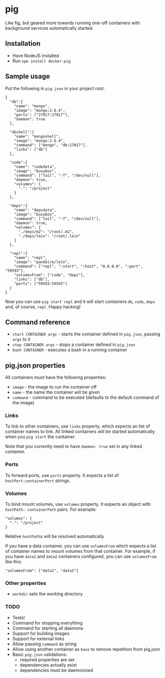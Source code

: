 # pig

Like fig, but geared more towards running one-off containers with background services
automatically started.

## Installation

* Have NodeJS installed
* Run `npm install docker-pig`

## Sample usage

Put the following in `pig.json` in your project root:

    {
      "db":{
        "name": "mongo",
        "image": "mongo:2.6.4",
        "ports": ["27017:27017"],
        "daemon": true
      },

      "dbshell":{
        "name": "mongoshell",
        "image": "mongo:2.6.4",
        "command": ["mongo", "db:27017"],
        "links": ["db"]
      },

      "code":{
        "name": "codedata",
        "image": "busybox",
        "command": ["tail", "-f", "/dev/null"],
        "daemon": true,
        "volumes": {
          ".": "/project"
        }
      },

      "deps":{
        "name": "depsdata",
        "image": "busybox",
        "command": ["tail", "-f", "/dev/null"],
        "daemon": true,
        "volumes": {
          "./deps/m2": "/root/.m2",
          "./deps/lein": "/root/.lein"
        }
      },

      "repl":{
        "name": "repl",
        "image": "pandeiro/lein",
        "command": ["repl", ":start", ":host", "0.0.0.0", ":port", "59593"],
        "volumesFrom": ["code", "deps"],
        "links": ["db"],
        "ports": ["59593:59593"]
      }
    }

Now you can use `pig start repl` and it will start containers `db`, `code`, `deps` and, of course, `repl`.
Happy hacking!

## Command reference

* `start CONTAINER args` - starts the container defined in `pig.json`, passing `args` to it
* `stop CONTAINER args` - stops a container defined in `pig.json`
* `bash CONTAINER` - executes a bash in a running container

## pig.json properties 

All containers must have the following properties:

* `image` - the image to run the container off
* `name` - the name the container will be given
* `command` - command to be executed (defaults to the default command of the image)

### Links 

To link to other containers, use `links` property, which expects an list of container names to link. All
linked containers will be started automatically when you `pig start` the container.

Note that you currently need to have `daemon: true` set in any linked container. 

### Ports

To forward ports, use `ports` property. It expects a list of `hostPort:containerPort` strings. 

### Volumes

To bind mount volumes, use `volumes` property. It expects an object with `hostPath: containerPath` pairs.
For example:

    "volumes": {
      ".": "/project"
    }

Relative `hostPath`s will be resolved automatically

If you have a data container, you can use `volumesFrom` which expects a list of container names
to mount volumes from that container. For example, if you have `data1` and `data2` containers
configured, you can use `volumesFrom` like this:

    "volumesFrom": ["data1", "data2"]

### Other properties

* `workdir` sets the working directory

### TODO

* Tests!
* Command for stopping everything
* Command for starting all daemons
* Support for building images 
* Support for external links
* Allow passing `command` as string
* Allow using another container as `base` to remove repetition from pig.json
* Basic `pig.json` validations:
    * required properties are set
    * dependencies actually exist
    * dependencies must be daemonized 

